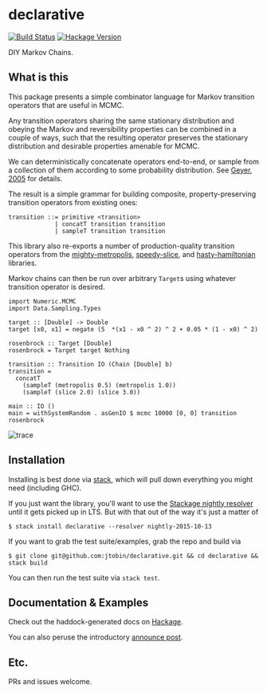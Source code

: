 # declarative

[![Build Status](https://secure.travis-ci.org/jtobin/declarative.png)](http://travis-ci.org/jtobin/declarative)
[![Hackage Version](https://img.shields.io/hackage/v/declarative.svg)](http://hackage.haskell.org/package/declarative)

DIY Markov Chains.

## What is this

This package presents a simple combinator language for Markov transition
operators that are useful in MCMC.

Any transition operators sharing the same stationary distribution and obeying
the Markov and reversibility properties can be combined in a couple of ways,
such that the resulting operator preserves the stationary distribution and
desirable properties amenable for MCMC.

We can deterministically concatenate operators end-to-end, or sample from
a collection of them according to some probability distribution.  See
[Geyer, 2005](http://www.stat.umn.edu/geyer/f05/8931/n1998.pdf) for details.

The result is a simple grammar for building composite, property-preserving
transition operators from existing ones:

    transition ::= primitive <transition>
                 | concatT transition transition
                 | sampleT transition transition

This library also re-exports a number of production-quality transition
operators from the
[mighty-metropolis](hackage.haskell.org/package/mighty-metropolis),
[speedy-slice](hackage.haskell.org/package/speedy-slice), and
[hasty-hamiltonian](hackage.haskell.org/package/hasty-hamiltonian) libraries.

Markov chains can then be run over arbitrary `Target`s using whatever
transition operator is desired.

    import Numeric.MCMC
    import Data.Sampling.Types

    target :: [Double] -> Double
    target [x0, x1] = negate (5  *(x1 - x0 ^ 2) ^ 2 + 0.05 * (1 - x0) ^ 2)

    rosenbrock :: Target [Double]
    rosenbrock = Target target Nothing

    transition :: Transition IO (Chain [Double] b)
    transition =
      concatT
        (sampleT (metropolis 0.5) (metropolis 1.0))
        (sampleT (slice 2.0) (slice 3.0))

    main :: IO ()
    main = withSystemRandom . asGenIO $ mcmc 10000 [0, 0] transition rosenbrock

![trace](https://dl.dropboxusercontent.com/spa/u0s6617yxinm2ca/b2w56upc.png)

## Installation

Installing is best done via
[stack](https://github.com/commercialhaskell/stack), which will pull down
everything you might need (including GHC).

If you just want the library, you'll want to use the [Stackage nightly
resolver](https://www.stackage.org/nightly) until it gets picked up in LTS.
But with that out of the way it's just a matter of

```
$ stack install declarative --resolver nightly-2015-10-13
```

If you want to grab the test suite/examples, grab the repo and build via

```
$ git clone git@github.com:jtobin/declarative.git && cd declarative && stack build
```

You can then run the test suite via `stack test`.

## Documentation & Examples

Check out the haddock-generated docs on
[Hackage](https://hackage.haskell.org/package/declarative).

You can also peruse the introductory [announce
post](https://medium.com/@jaredtobin/a-framework-for-markov-chain-monte-carlo-3fc40df45592).

## Etc.

PRs and issues welcome.

